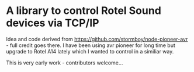 # A library to control Rotel Sound devices via TCP/IP

Idea and code derived from https://github.com/stormboy/node-pioneer-avr - full credit goes there. I have been using avr pioneer for long time but upgrade to Rotel A14 lately which I wanted to control in a similiar way.

This is very early work - contributors welcome...
